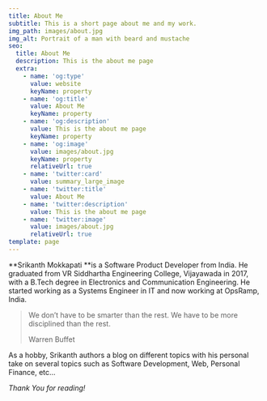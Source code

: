 ```yaml
---
title: About Me
subtitle: This is a short page about me and my work.
img_path: images/about.jpg
img_alt: Portrait of a man with beard and mustache
seo:
  title: About Me
  description: This is the about me page
  extra:
    - name: 'og:type'
      value: website
      keyName: property
    - name: 'og:title'
      value: About Me
      keyName: property
    - name: 'og:description'
      value: This is the about me page
      keyName: property
    - name: 'og:image'
      value: images/about.jpg
      keyName: property
      relativeUrl: true
    - name: 'twitter:card'
      value: summary_large_image
    - name: 'twitter:title'
      value: About Me
    - name: 'twitter:description'
      value: This is the about me page
    - name: 'twitter:image'
      value: images/about.jpg
      relativeUrl: true
template: page
---
```

\*\*Srikanth Mokkapati \*\*is a Software Product Developer from India. He graduated from VR Siddhartha Engineering College, Vijayawada in 2017, with a B.Tech degree in Electronics and Communication Engineering. He started working as a Systems Engineer in IT and now working at OpsRamp, India.

> We don’t have to be smarter than the rest. We have to be more disciplined than the rest.
>
> Warren Buffet

As a hobby, Srikanth authors a blog on different topics with his personal take on several topics such as Software Development, Web, Personal Finance, etc...

*Thank You for reading!*
